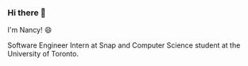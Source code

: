 ### Hi there 👋

I'm Nancy! 😄

Software Engineer Intern at Snap and Computer Science student at the University of Toronto.
